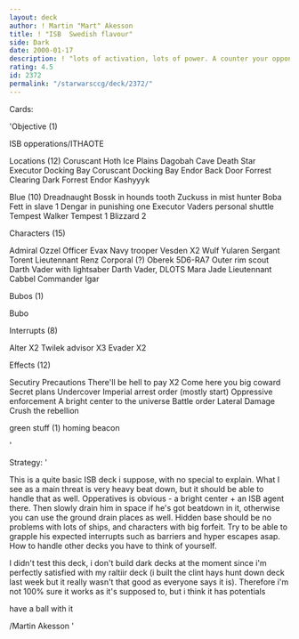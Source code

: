 ```yaml
---
layout: deck
author: ! Martin "Mart" Akesson
title: ! "ISB  Swedish flavour"
side: Dark
date: 2000-01-17
description: ! "lots of activation, lots of power. A counter your opponents strategy-deck."
rating: 4.5
id: 2372
permalink: "/starwarsccg/deck/2372/"
---
```

Cards: 

'Objective (1)

ISB opperations/ITHAOTE

Locations (12)
Coruscant
Hoth Ice Plains
Dagobah Cave
Death Star
Executor Docking Bay
Coruscant Docking Bay
Endor Back Door
Forrest Clearing
Dark Forrest
Endor
Kashyyyk

Blue (10)
Dreadnaught
Bossk in hounds tooth
Zuckuss in mist hunter
Boba Fett in slave 1
Dengar in punishing one
Executor
Vaders personal shuttle
Tempest Walker
Tempest 1
Blizzard 2

Characters (15)

Admiral Ozzel
Officer Evax
Navy trooper Vesden X2
Wulf Yularen
Sergant Torent
Lieutennant Renz
Corporal (?) Oberek
5D6-RA7
Outer rim scout
Darth Vader with lightsaber
Darth Vader, DLOTS
Mara Jade
Lieutennant Cabbel
Commander Igar

Bubos (1)

Bubo

Interrupts (8)

Alter X2
Twilek advisor X3
Evader X2

Effects (12)

Secutiry Precautions
There'll be hell to pay X2
Come here you big coward
Secret plans
Undercover
Imperial arrest order (mostly start)
Oppressive enforcement
A bright center to the universe
Battle order
Lateral Damage
Crush the rebellion

green stuff (1)
homing beacon

'

Strategy: '

This is a quite basic ISB deck i suppose, with no special to explain. What I see as a main threat is very heavy beat down, but it should be able to handle that as well. Opperatives is obvious - a bright center + an ISB agent there. Then slowly drain him in space if he's got beatdown in it, otherwise you can use the ground drain places as well. Hidden base should be no problems with lots of ships, and characters with big forfeit. Try to be able to grapple his expected interrupts such as barriers and hyper escapes asap. How to handle other decks you have to think of yourself.

I didn't test this deck, i don't build dark decks at the moment since i'm perfectly satisfied with my raltiir deck (i built the clint hays hunt down deck last week but it really wasn't that good as everyone says it is). Therefore i'm not 100% sure it works as it's supposed to, but i think it has potentials

have a ball with it

/Martin Akesson '
